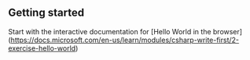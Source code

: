 ## Getting started

Start with the interactive documentation for [Hello World in the browser]
(https://docs.microsoft.com/en-us/learn/modules/csharp-write-first/2-exercise-hello-world)


